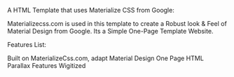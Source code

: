 A HTML Template that uses Materialize CSS from Google:

Materializecss.com is used in this template to create a Robust look & Feel of Material Design from Google. 
Its a Simple One-Page Template Website.


Features List:

Built on MaterializeCss.com, adapt Material Design
One Page HTML
Parallax Features 
Wigitized